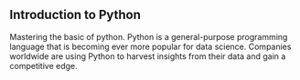 ## Introduction to Python

Mastering the basic of python. Python is a general-purpose programming language that is becoming ever more popular for data science. Companies worldwide are using Python to harvest insights from their data and gain a competitive edge.
